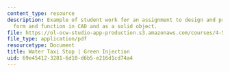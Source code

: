 ```yaml
---
content_type: resource
description: Example of student work for an assignment to design and prototype a building
  form and function in CAD and as a solid object.
file: https://ol-ocw-studio-app-production.s3.amazonaws.com/courses/4-510-digital-design-fabrication-fall-2008/69e4541232816d10d6b5e216d1cd74a4_assn4_example3.pdf
file_type: application/pdf
resourcetype: Document
title: Water Taxi Stop | Green Injection
uid: 69e45412-3281-6d10-d6b5-e216d1cd74a4
---
```

